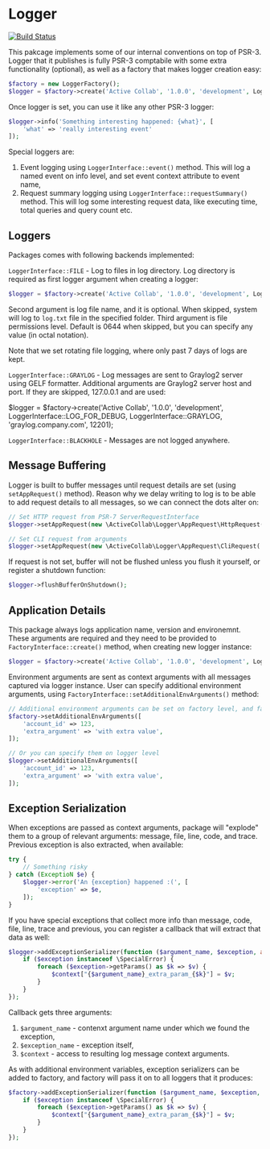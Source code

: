 # Logger

[![Build Status](https://travis-ci.org/activecollab/logger.svg?branch=master)](https://travis-ci.org/activecollab/logger)

This pakcage implements some of our internal conventions on top of PSR-3. Logger that it publishes is fully PSR-3 comptabile with some extra functionality (optional), as well as a factory that makes logger creation easy:
 
```php
$factory = new LoggerFactory();
$logger = $factory->create('Active Collab', '1.0.0', 'development', LoggerInterface::LOG_FOR_DEBUG, LoggerInterface::FILE, '/path/to/logs/dir');
```

Once logger is set, you can use it like any other PSR-3 logger:

```php
$logger->info('Something interesting happened: {what}', [
    'what' => 'really interesting event'
]);
```

Special loggers are:

1. Event logging using `LoggerInterface::event()` method. This will log a named event on info level, and set event context attribute to event name,
1. Request summary logging using `LoggerInterface::requestSummary()` method. This will log some interesting request data, like executing time, total queries and query count etc.

## Loggers

Packages comes with following backends implemented:

`LoggerInterface::FILE` - Log to files in log directory. Log directory is required as first logger argument when creating a logger:

```php
$logger = $factory->create('Active Collab', '1.0.0', 'development', LoggerInterface::LOG_FOR_DEBUG, LoggerInterface::FILE, '/path/to/logs/dir', 'my-awesome-logs.txt', 0777);
```

Second argument is log file name, and it is optional. When skipped, system will log to `log.txt` file in the specified folder.
Third argument is file permissions level. Default is 0644 when skipped, but you can specify any value (in octal notation).

Note that we set rotating file logging, where only past 7 days of logs are kept.

`LoggerInterface::GRAYLOG` - Log messages are sent to Graylog2 server using GELF formatter. Additional arguments are Graylog2 server host and port. If they are skipped, 127.0.0.1 and are used:

$logger = $factory->create('Active Collab', '1.0.0', 'development', LoggerInterface::LOG_FOR_DEBUG, LoggerInterface::GRAYLOG, 'graylog.company.com', 12201);

`LoggerInterface::BLACKHOLE` - Messages are not logged anywhere.

## Message Buffering

Logger is built to buffer messages until request details are set (using `setAppRequest()` method). Reason why we delay writing to log is to be able to add request details to all messages, so we can connect the dots alter on:

```php
// Set HTTP request from PSR-7 ServerRequestInterface
$logger->setAppRequest(new \ActiveCollab\Logger\AppRequest\HttpRequest($request));

// Set CLI request from arguments
$logger->setAppRequest(new \ActiveCollab\Logger\AppRequest\CliRequest('session ID', $_SERVER['argv']));
```

If request is not set, buffer will not be flushed unless you flush it yourself, or register a shutdown function:

```php
$logger->flushBufferOnShutdown();
```

## Application Details

This package always logs application name, version and environemnt. These arguments are required and they need to be provided to `FactoryInterface::create()` method, when creating new logger instance:

```php
$logger = $factory->create('Active Collab', '1.0.0', 'development', LoggerInterface::LOG_FOR_DEBUG, LoggerInterface::FILE, '/path/to/logs/dir');
```

Environment arguments are sent as context arguments with all messages captured via logger instance. User can specify additional environment arguments, using `FactoryInterface::setAdditionalEnvArguments()` method:

```php
// Additional environment arguments can be set on factory level, and factory will pass them to all loggers that it produces
$factory->setAdditionalEnvArguments([
    'account_id' => 123,
    'extra_argument' => 'with extra value',
]);

// Or you can specify them on logger level
$logger->setAdditionalEnvArguments([
    'account_id' => 123,
    'extra_argument' => 'with extra value',
]);
```

## Exception Serialization

When exceptions are passed as context arguments, package will "explode" them to a group of relevant arguments: message, file, line, code, and trace. Previous exception is also extracted, when available:

```php
try {
    // Something risky
} catch (ExceptioN $e) {
    $logger->error('An {exception} happened :(', [
        'exception' => $e,
    ]);
}
```

If you have special exceptions that collect more info than message, code, file, line, trace and previous, you can register a callback that will extract that data as well:

```php
$logger->addExceptionSerializer(function ($argument_name, $exception, array &$context) {
    if ($exception instanceof \SpecialError) {
        foreach ($exception->getParams() as $k => $v) {
            $context["{$argument_name}_extra_param_{$k}"] = $v;
        }
    }
});
```

Callback gets three arguments:

1. `$argument_name` - contenxt argument name under which we found the exception,
1. `$exception_name` - exception itself,
1. `$context` - access to resulting log message context arguments.

As with additional environment variables, exception serializers can be added to factory, and factory will pass it on to all loggers that it produces:

```php
$factory->addExceptionSerializer(function ($argument_name, $exception, array &$context) {
    if ($exception instanceof \SpecialError) {
        foreach ($exception->getParams() as $k => $v) {
            $context["{$argument_name}_extra_param_{$k}"] = $v;
        }
    }
});
```
